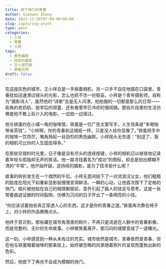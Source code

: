 ```yaml
---
title: 按下快门的青春
author: Xiaowen Zhang
date: 2022-12-26T07:00:00+08:00
slug: capturing-youth
type: post
categories:
  - 小说
  - 青春
  - 人物
tags:
  - 黑色幽默
  - 持续的摄影
  - 王小波风格
  - 柳暗花明
draft: false
---
```


在这座灰色的城市，王小祥总是一手揣着相机，另一只手不自在地插在口袋里，青春犹如迅速滑过镜头的光影，怎么也抓不住一份稳妥。小祥是个青年摄影师，自称为“摄影诗人”，虽然他的“诗歌”总是无人问津。他拍摄的一切都是那么的日常——街角的老奶奶、放学后的顽童、还有巷里早已冷却的慢炖锅。那些片段里的生活仿佛是他不敢上前介入的电影，一边拍一边错过。

他与铁蛋约在小城一角的咖啡馆，铁蛋是一位广告文案写手，人生信条是“多喝咖啡省茶钱”。“小祥啊，你的青春和这相纸一样，只差没人给你显像了。”铁蛋把手中的咖啡一饮而尽，嘴角扬起一丝劲烈的黑色幽默。小祥摇头无奈道：“别逗了，我的相机可比你的人生固态得多。”

在那些交错的时光里，日子像是没有尽头的连续按键，小祥的相机日以继夜地记录着年轻与孤独却无声的笑话。他一路寻找着名为“成功”的图标，却总是拍出模糊不清的“平常”。他开始怀疑，这持续的摄影，是为了找寻些什么呢？

故事的转折发生在一个偶然的午后。小祥无意间拍下了一对流浪汉父女，他们粗糙的脸庞在阳光下如重新显影般慢慢变得鲜活。一瞬的心动，让他首次按下了定格的快门。相片被他贴在自己的相馆橱窗前，意外引起了路人的驻足与思考。这是一张带着痕迹证据的时间裂隙，仿佛为沉闷的日子开出了一条明亮的小径。

“你应该试着拍些真正穿透人心的东西，这才是你的青春之道。”铁蛋再次靠在椅子上，对小祥的作品微微点头。

他终于意识到，那些藏在城市角落里的碎片，不再只是流逝在人群中的青春影像，而是完整的、无价的生命故事。小祥微笑着离开，那沉闷的墙壁变成了一道曙光。

这一刻，小祥感受到一种从未有过的充实。城市依然是城市，青春依然是青春，但在他与铁蛋喝着咖啡的那条街上，始终被忽略的风景随着照片的呈现而蓬勃出新的色彩。

然后，他摁下了再也不会成为模糊的快门。